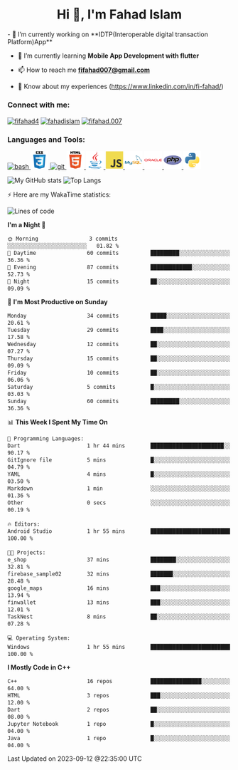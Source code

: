 <h1 align="center">Hi 👋, I'm Fahad Islam</h1>
- 🔭 I’m currently working on **IDTP(Interoperable digital transaction Platform)App**

- 🌱 I’m currently learning **Mobile App Development with flutter**

- 📫 How to reach me **fifahad007@gmail.com**

- 📄 Know about my experiences (https://www.linkedin.com/in/fi-fahad/)

<h3 align="left">Connect with me:</h3>
<p align="left">
<a href="https://twitter.com/fifahad4" target="blank"><img align="center" src="https://raw.githubusercontent.com/rahuldkjain/github-profile-readme-generator/master/src/images/icons/Social/twitter.svg" alt="fifahad4" height="30" width="40" /></a>
<a href="https://www.linkedin.com/in/fi-fahad/" target="blank"><img align="center" src="https://raw.githubusercontent.com/rahuldkjain/github-profile-readme-generator/master/src/images/icons/Social/linked-in-alt.svg" alt="fahadislam" height="30" width="40" /></a>
<a href="https://fb.com/fifahad.007" target="blank"><img align="center" src="https://raw.githubusercontent.com/rahuldkjain/github-profile-readme-generator/master/src/images/icons/Social/facebook.svg" alt="fifahad.007" height="30" width="40" /></a>
</p>

<h3 align="left">Languages and Tools:</h3>
<p align="left"> <a href="https://www.gnu.org/software/bash/" target="_blank" rel="noreferrer"> <img src="https://www.vectorlogo.zone/logos/gnu_bash/gnu_bash-icon.svg" alt="bash" width="40" height="40"/> </a> <a href="https://www.w3schools.com/css/" target="_blank" rel="noreferrer"> <img src="https://raw.githubusercontent.com/devicons/devicon/master/icons/css3/css3-original-wordmark.svg" alt="css3" width="40" height="40"/> </a> <a href="https://git-scm.com/" target="_blank" rel="noreferrer"> <img src="https://www.vectorlogo.zone/logos/git-scm/git-scm-icon.svg" alt="git" width="40" height="40"/> </a> <a href="https://www.w3.org/html/" target="_blank" rel="noreferrer"> <img src="https://raw.githubusercontent.com/devicons/devicon/master/icons/html5/html5-original-wordmark.svg" alt="html5" width="40" height="40"/> </a> <a href="https://www.java.com" target="_blank" rel="noreferrer"> <img src="https://raw.githubusercontent.com/devicons/devicon/master/icons/java/java-original.svg" alt="java" width="40" height="40"/> </a> <a href="https://developer.mozilla.org/en-US/docs/Web/JavaScript" target="_blank" rel="noreferrer"> <img src="https://raw.githubusercontent.com/devicons/devicon/master/icons/javascript/javascript-original.svg" alt="javascript" width="40" height="40"/> </a> <a href="https://www.mysql.com/" target="_blank" rel="noreferrer"> <img src="https://raw.githubusercontent.com/devicons/devicon/master/icons/mysql/mysql-original-wordmark.svg" alt="mysql" width="40" height="40"/> </a> <a href="https://www.oracle.com/" target="_blank" rel="noreferrer"> <img src="https://raw.githubusercontent.com/devicons/devicon/master/icons/oracle/oracle-original.svg" alt="oracle" width="40" height="40"/> </a> <a href="https://www.php.net" target="_blank" rel="noreferrer"> <img src="https://raw.githubusercontent.com/devicons/devicon/master/icons/php/php-original.svg" alt="php" width="40" height="40"/> </a> <a href="https://www.python.org" target="_blank" rel="noreferrer"> <img src="https://raw.githubusercontent.com/devicons/devicon/master/icons/python/python-original.svg" alt="python" width="40" height="40"/> </a> </p>

![My GitHub stats](https://github-readme-stats.vercel.app/api?username=Fahaddada47&show_icons=true&theme=radical)
![Top Langs](https://github-readme-stats.vercel.app/api/top-langs/?username=Fahaddada47&layout=donut)


⚡ Here are my WakaTime statistics:

<!--START_SECTION:waka-->
![Lines of code](https://img.shields.io/badge/From%20Hello%20World%20I%27ve%20Written-238.7%20thousand%20lines%20of%20code-blue)

**I'm a Night 🦉** 

```text
🌞 Morning                3 commits           ░░░░░░░░░░░░░░░░░░░░░░░░░   01.82 % 
🌆 Daytime                60 commits          █████████░░░░░░░░░░░░░░░░   36.36 % 
🌃 Evening                87 commits          █████████████░░░░░░░░░░░░   52.73 % 
🌙 Night                  15 commits          ██░░░░░░░░░░░░░░░░░░░░░░░   09.09 % 
```
📅 **I'm Most Productive on Sunday** 

```text
Monday                   34 commits          █████░░░░░░░░░░░░░░░░░░░░   20.61 % 
Tuesday                  29 commits          ████░░░░░░░░░░░░░░░░░░░░░   17.58 % 
Wednesday                12 commits          ██░░░░░░░░░░░░░░░░░░░░░░░   07.27 % 
Thursday                 15 commits          ██░░░░░░░░░░░░░░░░░░░░░░░   09.09 % 
Friday                   10 commits          ██░░░░░░░░░░░░░░░░░░░░░░░   06.06 % 
Saturday                 5 commits           █░░░░░░░░░░░░░░░░░░░░░░░░   03.03 % 
Sunday                   60 commits          █████████░░░░░░░░░░░░░░░░   36.36 % 
```


📊 **This Week I Spent My Time On** 

```text
💬 Programming Languages: 
Dart                     1 hr 44 mins        ███████████████████████░░   90.17 % 
GitIgnore file           5 mins              █░░░░░░░░░░░░░░░░░░░░░░░░   04.79 % 
YAML                     4 mins              █░░░░░░░░░░░░░░░░░░░░░░░░   03.50 % 
Markdown                 1 min               ░░░░░░░░░░░░░░░░░░░░░░░░░   01.36 % 
Other                    0 secs              ░░░░░░░░░░░░░░░░░░░░░░░░░   00.19 % 

🔥 Editors: 
Android Studio           1 hr 55 mins        █████████████████████████   100.00 % 

🐱‍💻 Projects: 
e_shop                   37 mins             ████████░░░░░░░░░░░░░░░░░   32.81 % 
firebase_sample02        32 mins             ███████░░░░░░░░░░░░░░░░░░   28.48 % 
google_maps              16 mins             ███░░░░░░░░░░░░░░░░░░░░░░   13.94 % 
finwallet                13 mins             ███░░░░░░░░░░░░░░░░░░░░░░   12.01 % 
TaskNest                 8 mins              ██░░░░░░░░░░░░░░░░░░░░░░░   07.28 % 

💻 Operating System: 
Windows                  1 hr 55 mins        █████████████████████████   100.00 % 
```

**I Mostly Code in C++** 

```text
C++                      16 repos            ████████████████░░░░░░░░░   64.00 % 
HTML                     3 repos             ███░░░░░░░░░░░░░░░░░░░░░░   12.00 % 
Dart                     2 repos             ██░░░░░░░░░░░░░░░░░░░░░░░   08.00 % 
Jupyter Notebook         1 repo              █░░░░░░░░░░░░░░░░░░░░░░░░   04.00 % 
Java                     1 repo              █░░░░░░░░░░░░░░░░░░░░░░░░   04.00 % 
```




 Last Updated on 2023-09-12 @22:35:00 UTC
<!--END_SECTION:waka-->


